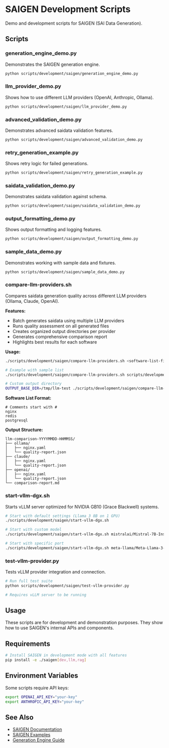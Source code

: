 # SAIGEN Development Scripts

Demo and development scripts for SAIGEN (SAI Data Generation).

## Scripts

### generation_engine_demo.py
Demonstrates the SAIGEN generation engine.

```bash
python scripts/development/saigen/generation_engine_demo.py
```

### llm_provider_demo.py
Shows how to use different LLM providers (OpenAI, Anthropic, Ollama).

```bash
python scripts/development/saigen/llm_provider_demo.py
```

### advanced_validation_demo.py
Demonstrates advanced saidata validation features.

```bash
python scripts/development/saigen/advanced_validation_demo.py
```

### retry_generation_example.py
Shows retry logic for failed generations.

```bash
python scripts/development/saigen/retry_generation_example.py
```

### saidata_validation_demo.py
Demonstrates saidata validation against schema.

```bash
python scripts/development/saigen/saidata_validation_demo.py
```

### output_formatting_demo.py
Shows output formatting and logging features.

```bash
python scripts/development/saigen/output_formatting_demo.py
```

### sample_data_demo.py
Demonstrates working with sample data and fixtures.

```bash
python scripts/development/saigen/sample_data_demo.py
```

### compare-llm-providers.sh
Compares saidata generation quality across different LLM providers (Ollama, Claude, OpenAI).

**Features:**
- Batch generates saidata using multiple LLM providers
- Runs quality assessment on all generated files
- Creates organized output directories per provider
- Generates comprehensive comparison report
- Highlights best results for each software

**Usage:**
```bash
./scripts/development/saigen/compare-llm-providers.sh <software-list-file>

# Example with sample list
./scripts/development/saigen/compare-llm-providers.sh scripts/development/saigen/software-list-sample.txt

# Custom output directory
OUTPUT_BASE_DIR=/tmp/llm-test ./scripts/development/saigen/compare-llm-providers.sh software-list.txt
```

**Software List Format:**
```
# Comments start with #
nginx
redis
postgresql
```

**Output Structure:**
```
llm-comparison-YYYYMMDD-HHMMSS/
├── ollama/
│   ├── nginx.yaml
│   └── quality-report.json
├── claude/
│   ├── nginx.yaml
│   └── quality-report.json
├── openai/
│   ├── nginx.yaml
│   └── quality-report.json
└── comparison-report.md
```

### start-vllm-dgx.sh
Starts vLLM server optimized for NVIDIA GB10 (Grace Blackwell) systems.

```bash
# Start with default settings (Llama 3 8B on 1 GPU)
./scripts/development/saigen/start-vllm-dgx.sh

# Start with custom model
./scripts/development/saigen/start-vllm-dgx.sh mistralai/Mistral-7B-Instruct-v0.2

# Start with specific port
./scripts/development/saigen/start-vllm-dgx.sh meta-llama/Meta-Llama-3-8B-Instruct 1 8000
```

### test-vllm-provider.py
Tests vLLM provider integration and connection.

```bash
# Run full test suite
python scripts/development/saigen/test-vllm-provider.py

# Requires vLLM server to be running
```

## Usage

These scripts are for development and demonstration purposes. They show how to use SAIGEN's internal APIs and components.

## Requirements

```bash
# Install SAIGEN in development mode with all features
pip install -e ./saigen[dev,llm,rag]
```

## Environment Variables

Some scripts require API keys:

```bash
export OPENAI_API_KEY="your-key"
export ANTHROPIC_API_KEY="your-key"
```

## See Also

- [SAIGEN Documentation](../../../saigen/docs/)
- [SAIGEN Examples](../../../saigen/docs/examples/)
- [Generation Engine Guide](../../../saigen/docs/generation-engine.md)
